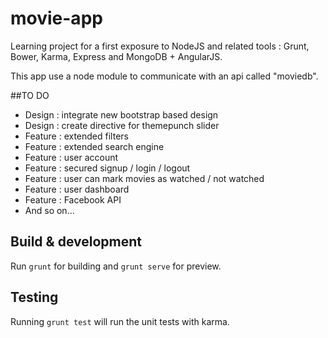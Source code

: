 # movie-app

Learning project for a first exposure to NodeJS and related tools : Grunt, Bower, Karma, Express and MongoDB + AngularJS.

This app use a node module to communicate with an api called "moviedb".

##TO DO

- Design : integrate new bootstrap based design
- Design : create directive for themepunch slider
- Feature : extended filters
- Feature : extended search engine
- Feature : user account
- Feature : secured signup / login / logout
- Feature : user can mark movies as watched / not watched
- Feature : user dashboard
- Feature : Facebook API
- And so on...

## Build & development

Run `grunt` for building and `grunt serve` for preview.

## Testing

Running `grunt test` will run the unit tests with karma.

